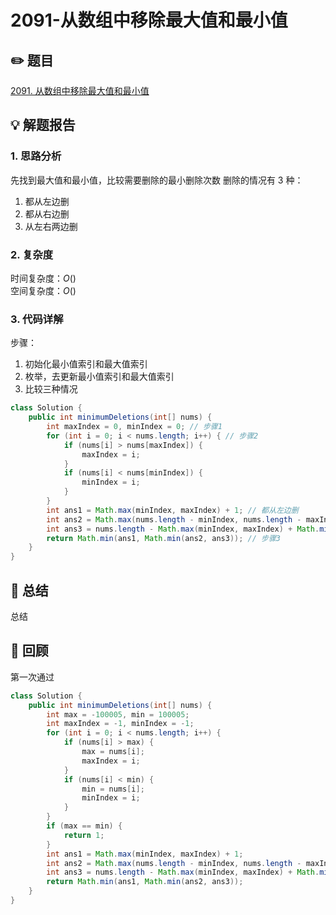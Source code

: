 # 2091-从数组中移除最大值和最小值

## ✏️ 题目

[2091. 从数组中移除最大值和最小值](https://leetcode.cn/problems/removing-minimum-and-maximum-from-array/)

## 💡 解题报告

### 1. 思路分析

先找到最大值和最小值，比较需要删除的最小删除次数
删除的情况有 3 种：

1. 都从左边删
2. 都从右边删
3. 从左右两边删

### 2. 复杂度

时间复杂度：$O()$  
空间复杂度：$O()$

### 3. 代码详解

步骤：

1. 初始化最小值索引和最大值索引
2. 枚举，去更新最小值索引和最大值索引
3. 比较三种情况

```java
class Solution {
    public int minimumDeletions(int[] nums) {
        int maxIndex = 0, minIndex = 0; // 步骤1
        for (int i = 0; i < nums.length; i++) { // 步骤2
            if (nums[i] > nums[maxIndex]) {
                maxIndex = i;
            }
            if (nums[i] < nums[minIndex]) {
                minIndex = i;
            }
        }
        int ans1 = Math.max(minIndex, maxIndex) + 1; // 都从左边删
        int ans2 = Math.max(nums.length - minIndex, nums.length - maxIndex); // 都从右边删
        int ans3 = nums.length - Math.max(minIndex, maxIndex) + Math.min(minIndex, maxIndex) + 1; // 从左右两边删
        return Math.min(ans1, Math.min(ans2, ans3)); // 步骤3
    }
}
```

## 🔑 总结

总结

## 🍎 回顾

第一次通过

```java
class Solution {
    public int minimumDeletions(int[] nums) {
        int max = -100005, min = 100005;
        int maxIndex = -1, minIndex = -1;
        for (int i = 0; i < nums.length; i++) {
            if (nums[i] > max) {
                max = nums[i];
                maxIndex = i;
            }
            if (nums[i] < min) {
                min = nums[i];
                minIndex = i;
            }
        }
        if (max == min) {
            return 1;
        }
        int ans1 = Math.max(minIndex, maxIndex) + 1;
        int ans2 = Math.max(nums.length - minIndex, nums.length - maxIndex);
        int ans3 = nums.length - Math.max(minIndex, maxIndex) + Math.min(minIndex, maxIndex) + 1;
        return Math.min(ans1, Math.min(ans2, ans3));
    }
}
```
